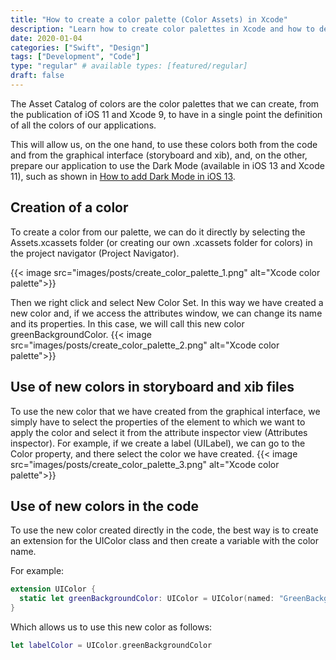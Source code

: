 ```yaml
---
title: "How to create a color palette (Color Assets) in Xcode"
description: "Learn how to create color palettes in Xcode and how to define all the colors in an application in a single point."
date: 2020-01-04
categories: ["Swift", "Design"]
tags: ["Development", "Code"]
type: "regular" # available types: [featured/regular]
draft: false
---
```

The Asset Catalog of colors are the color palettes that we can create, from the publication of iOS 11 and Xcode 9, to have in a single point the definition of all the colors of our applications.

This will allow us, on the one hand, to use these colors both from the code and from the graphical interface (storyboard and xib), and, on the other, prepare our application to use the Dark Mode (available in iOS 13 and Xcode 11), such as shown in [How to add Dark Mode in iOS 13](https://raulferrer.dev/blog/add_dark_mode_ios/).
## Creation of a color

To create a color from our palette, we can do it directly by selecting the Assets.xcassets folder (or creating our own .xcassets folder for colors) in the project navigator (Project Navigator).

{{< image src="images/posts/create_color_palette_1.png" alt="Xcode color palette">}}


Then we right click and select New Color Set. In this way we have created a new color and, if we access the attributes window, we can change its name and its properties. In this case, we will call this new color greenBackgroundColor.
{{< image src="images/posts/create_color_palette_2.png" alt="Xcode color palette">}}

## Use of new colors in storyboard and xib files

To use the new color that we have created from the graphical interface, we simply have to select the properties of the element to which we want to apply the color and select it from the attribute inspector view (Attributes inspector). For example, if we create a label (UILabel), we can go to the Color property, and there select the color we have created.
{{< image src="images/posts/create_color_palette_3.png" alt="Xcode color palette">}}

## Use of new colors in the code

To use the new color created directly in the code, the best way is to create an extension for the UIColor class and then create a variable with the color name.

For example:
```swift
extension UIColor {
  static let greenBackgroundColor: UIColor = UIColor(named: "GreenBackgroundColor")!
}
```

Which allows us to use this new color as follows:
```swift
let labelColor = UIColor.greenBackgroundColor
```
